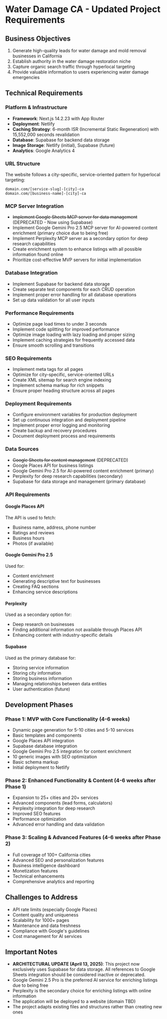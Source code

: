# Water Damage CA - Updated Project Requirements

## Business Objectives
1. Generate high-quality leads for water damage and mold removal businesses in California
2. Establish authority in the water damage restoration niche
3. Capture organic search traffic through hyperlocal targeting
4. Provide valuable information to users experiencing water damage emergencies

## Technical Requirements

### Platform & Infrastructure
- **Framework**: Next.js 14.2.23 with App Router
- **Deployment**: Netlify
- **Caching Strategy**: 6-month ISR (Incremental Static Regeneration) with 15,552,000 seconds revalidation
- **Database**: Supabase for backend data storage
- **Image Storage**: Netlify (initial), Supabase (future)
- **Analytics**: Google Analytics 4

### URL Structure
The website follows a city-specific, service-oriented pattern for hyperlocal targeting:
```
domain.com/[service-slug]-[city]-ca
domain.com/[business-name]-[city]-ca
```

### MCP Server Integration
- ~~Implement Google Sheets MCP server for data management~~ (DEPRECATED - Now using Supabase)
- Implement Google Gemini Pro 2.5 MCP server for AI-powered content enrichment (primary choice due to being free)
- Implement Perplexity MCP server as a secondary option for deep research capabilities
- Create enrichment system to enhance listings with all possible information found online
- Prioritize cost-effective MVP servers for initial implementation

### Database Integration
- Implement Supabase for backend data storage
- Create separate test components for each CRUD operation
- Implement proper error handling for all database operations
- Set up data validation for all user inputs

### Performance Requirements
- Optimize page load times to under 3 seconds
- Implement code splitting for improved performance
- Optimize image loading with lazy loading and proper sizing
- Implement caching strategies for frequently accessed data
- Ensure smooth scrolling and transitions

### SEO Requirements
- Implement meta tags for all pages
- Optimize for city-specific, service-oriented URLs
- Create XML sitemap for search engine indexing
- Implement schema markup for rich snippets
- Ensure proper heading structure across all pages

### Deployment Requirements
- Configure environment variables for production deployment
- Set up continuous integration and deployment pipeline
- Implement proper error logging and monitoring
- Create backup and recovery procedures
- Document deployment process and requirements

### Data Sources
- ~~Google Sheets for content management~~ (DEPRECATED)
- Google Places API for business listings
- Google Gemini Pro 2.5 for AI-powered content enrichment (primary)
- Perplexity for deep research capabilities (secondary)
- Supabase for data storage and management (primary database)

### API Requirements

#### Google Places API
The API is used to fetch:
- Business name, address, phone number
- Ratings and reviews
- Business hours
- Photos (if available)

#### Google Gemini Pro 2.5
Used for:
- Content enrichment
- Generating descriptive text for businesses
- Creating FAQ sections
- Enhancing service descriptions

#### Perplexity
Used as a secondary option for:
- Deep research on businesses
- Finding additional information not available through Places API
- Enhancing content with industry-specific details

#### Supabase
Used as the primary database for:
- Storing service information
- Storing city information
- Storing business information
- Managing relationships between data entities
- User authentication (future)

## Development Phases

### Phase 1: MVP with Core Functionality (4-6 weeks)
- Dynamic page generation for 5-10 cities and 5-10 services
- Basic templates and components
- Google Places API integration
- Supabase database integration
- Google Gemini Pro 2.5 integration for content enrichment
- 10 generic images with SEO optimization
- Basic schema markup
- Initial deployment to Netlify

### Phase 2: Enhanced Functionality & Content (4-6 weeks after Phase 1)
- Expansion to 25+ cities and 20+ services
- Advanced components (lead forms, calculators)
- Perplexity integration for deep research
- Improved SEO features
- Performance optimization
- Advanced error handling and data validation

### Phase 3: Scaling & Advanced Features (4-6 weeks after Phase 2)
- Full coverage of 100+ California cities
- Advanced SEO and personalization features
- Business intelligence dashboard
- Monetization features
- Technical enhancements
- Comprehensive analytics and reporting

## Challenges to Address
- API rate limits (especially Google Places)
- Content quality and uniqueness
- Scalability for 1000+ pages
- Maintenance and data freshness
- Compliance with Google's guidelines
- Cost management for AI services

## Important Notes
- **ARCHITECTURAL UPDATE (April 13, 2025)**: This project now exclusively uses Supabase for data storage. All references to Google Sheets integration should be considered inactive or deprecated.
- Google Gemini 2.5 Pro is the preferred AI service for enriching listings due to being free
- Perplexity is the secondary choice for enriching listings with online information
- The application will be deployed to a website (domain TBD)
- The project adapts existing files and structures rather than creating new ones

